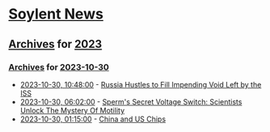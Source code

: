 # [Soylent News](../../../README.md)

## [Archives](../../index.md) for [2023](../index.md)

### [Archives](../../index.md) for [2023-10-30](index.md)

* [2023-10-30, 10:48:00](https://soylentnews.org/article.pl?sid=23/10/29/0432250&from=rss) - [Russia Hustles to Fill Impending Void Left by the ISS](https://soylentnews.org/article.pl?sid=23/10/29/0432250&from=rss)
* [2023-10-30, 06:02:00](https://soylentnews.org/article.pl?sid=23/10/29/0225249&from=rss) - [Sperm's Secret Voltage Switch: Scientists Unlock The Mystery Of Motility](https://soylentnews.org/article.pl?sid=23/10/29/0225249&from=rss)
* [2023-10-30, 01:15:00](https://soylentnews.org/article.pl?sid=23/10/29/027222&from=rss) - [China and US Chips](https://soylentnews.org/article.pl?sid=23/10/29/027222&from=rss)
